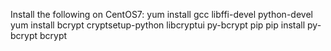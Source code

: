 Install the following on CentOS7:
yum install gcc libffi-devel python-devel
yum install bcrypt cryptsetup-python libcryptui py-bcrypt pip
pip install py-bcrypt bcrypt

